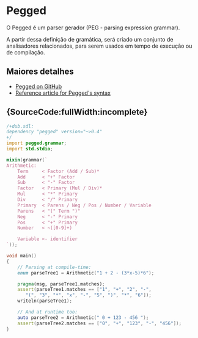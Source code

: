 # Pegged

O Pegged é um parser gerador (PEG - parsing expression grammar).

A partir dessa definição de gramática, será criado um conjunto de analisadores relacionados,
para serem usados em tempo de execução ou de compilação.

## Maiores detalhes

- [Pegged on GitHub](https://github.com/PhilippeSigaud/Pegged)
- [Reference article for Pegged's syntax](http://bford.info/pub/lang/peg)

## {SourceCode:fullWidth:incomplete}

```d
/+dub.sdl:
dependency "pegged" version="~>0.4"
+/
import pegged.grammar;
import std.stdio;

mixin(grammar(`
Arithmetic:
    Term     < Factor (Add / Sub)*
    Add      < "+" Factor
    Sub      < "-" Factor
    Factor   < Primary (Mul / Div)*
    Mul      < "*" Primary
    Div      < "/" Primary
    Primary  < Parens / Neg / Pos / Number / Variable
    Parens   < "(" Term ")"
    Neg      < "-" Primary
    Pos      < "+" Primary
    Number   < ~([0-9]+)

    Variable <- identifier
`));

void main()
{
    // Parsing at compile-time:
    enum parseTree1 = Arithmetic("1 + 2 - (3*x-5)*6");

    pragma(msg, parseTree1.matches);
    assert(parseTree1.matches == ["1", "+", "2", "-",
       "(", "3", "*", "x", "-", "5", ")", "*", "6"]);
    writeln(parseTree1);

    // And at runtime too:
    auto parseTree2 = Arithmetic(" 0 + 123 - 456 ");
    assert(parseTree2.matches == ["0", "+", "123", "-", "456"]);
}
```
